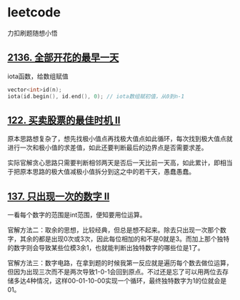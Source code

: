 # leetcode
力扣刷题随想小悟

## [2136. 全部开花的最早一天](https://leetcode.cn/problems/earliest-possible-day-of-full-bloom/)

iota函数，给数组赋值
```C++
vector<int>id(n);
iota(id.begin(), id.end(), 0); // iota数组赋初值，从0到n-1
```

## [122. 买卖股票的最佳时机 II](https://leetcode.cn/problems/best-time-to-buy-and-sell-stock-ii/)

原本思路想复杂了，想先找极小值点再找极大值点如此循环，每次找到极大值点就进行一次和极小值的求差值，如此还要判断最后的边界点是否需要求差。

实际官解贪心思路只需要判断相邻两天是否后一天比前一天高，如此累计，即相当于把原本思路的极大值减极小值拆分到这之中的若干天，愚蠢愚蠢。

## [137. 只出现一次的数字 II](https://leetcode.cn/problems/single-number-ii/)

一看每个数字的范围是int范围，便知要用位运算。

官解方法二：取余的思想，比较经典，但总是想不起来。除去只出现一次那个数字，其余的都是出现0次或3次，因此每位相加的和不是0就是3。而加上那个独特的数字则会导致某些位模3余1，也就能判断出独特数字的哪些位是1了。

官解方法三：数字电路，在拿到题的时候我第一反应就是遍历每个数去做位运算，但因为出现三次而不是两次导致1-0-1会回到原点。不过还是忘了可以用两位去存储多达4种情况，这样00-01-10-00实现一个循环，最终独特数字为1的位就会是01。